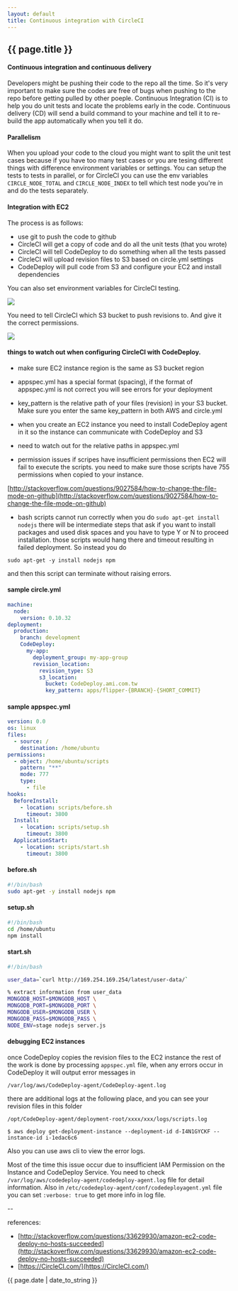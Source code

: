 ```yaml
---
layout: default
title: Continuous integration with CircleCI
---
```

## {{ page.title }}

#### Continuous integration and continuous delivery

Developers might be pushing their code to the repo all the time. So it's very important to make sure the codes are free of bugs when pushing to the repo before getting pulled by other poeple.  Continuous Integration (CI) is to help you do unit tests and locate the problems early in the code.  Continuous delivery (CD) will send a build command to your machine and tell it to re-build the app automatically when you tell it do. 

#### Parallelism

When you upload your code to the cloud you might want to split the unit test cases because if you have too many test cases or you are tesing different things with difference environment variables or settings.  You can setup the tests to tests in parallel, or for CircleCI you can use the env variables `CIRCLE_NODE_TOTAL` and `CIRCLE_NODE_INDEX` to tell which test node you're in and do the tests separately.

#### Integration with EC2

The process is as follows:

* use git to push the code to github
* CircleCI will get a copy of code and do all the unit tests (that you wrote)
* CircleCI will tell CodeDeploy to do something when all the tests passed
* CircleCI will upload revision files to S3 based on circle.yml settings
* CodeDeploy will pull code from S3 and configure your EC2 and install dependencies

You can also set environment variables for CircleCI testing.

![](http://i.stack.imgur.com/QNjVW.jpg)

You need to tell CircleCI which S3 bucket to push revisions to.  And give it the correct permissions. 

![](http://i.stack.imgur.com/B1AF8.jpg)


#### things to watch out when configuring CircleCI with CodeDeploy.

* make sure EC2 instance region is the same as S3 bucket region
* appspec.yml has a special format (spacing), if the format of appspec.yml is not correct you will see errors for your deployment
* key_pattern is the relative path of your files (revision) in your S3 bucket. Make sure you enter the same key_pattern in both AWS and circle.yml
* when you create an EC2 instance you need to install CodeDeploy agent in it so the instance can communicate with CodeDeploy and S3
* need to watch out for the relative paths in appspec.yml

* permission issues
if scripes have insufficient permissions then EC2 will fail to execute the scripts.  you need to make sure those scripts have 755 permissions when copied to your instance. 

[http://stackoverflow.com/questions/9027584/how-to-change-the-file-mode-on-github](http://stackoverflow.com/questions/9027584/how-to-change-the-file-mode-on-github)

* bash scripts cannot run correctly
when you do `sudo apt-get install nodejs` there will be intermediate steps that ask if you want to install packages and used disk spaces and you have to type Y or N to proceed installation. those scripts would hang there and timeout resulting in failed deployment. So instead you do

`sudo apt-get -y install nodejs npm`

and then this script can terminate without raising errors.

#### sample circle.yml

```yaml
machine:
  node:
    version: 0.10.32
deployment:
  production:
    branch: development
    CodeDeploy:
      my-app:
        deployment_group: my-app-group
        revision_location:
          revision_type: S3
          s3_location:
            bucket: CodeDeploy.ami.com.tw
            key_pattern: apps/flipper-{BRANCH}-{SHORT_COMMIT}
```

#### sample appspec.yml

```yaml
version: 0.0
os: linux
files:
  - source: /
    destination: /home/ubuntu
permissions:
  - object: /home/ubuntu/scripts
    pattern: "**"
    mode: 777
    type:
      - file
hooks:
  BeforeInstall:
    - location: scripts/before.sh
      timeout: 3800
  Install:
    - location: scripts/setup.sh
      timeout: 3800
  ApplicationStart:
    - location: scripts/start.sh
      timeout: 3800
```

#### before.sh

```bash
#!/bin/bash
sudo apt-get -y install nodejs npm
```

#### setup.sh

```bash
#!/bin/bash
cd /home/ubuntu
npm install
```

#### start.sh

```bash
#!/bin/bash

user_data=`curl http://169.254.169.254/latest/user-data/`

% extract information from user_data
MONGODB_HOST=$MONGODB_HOST \
MONGODB_PORT=$MONGODB_PORT \
MONGODB_USER=$MONGODB_USER \
MONGODB_PASS=$MONGODB_PASS \
NODE_ENV=stage nodejs server.js
```

#### debugging EC2 instances

once CodeDeploy copies the revision files to the EC2 instance the rest of the work is done by processing `appspec.yml` file, when any errors occur in CodeDeploy it will output error messages in 

`/var/log/aws/CodeDeploy-agent/CodeDeploy-agent.log` 

there are additional logs at the following place, and you can see your revision files in this folder

`/opt/CodeDeploy-agent/deployment-root/xxxx/xxx/logs/scripts.log`

```
$ aws deploy get-deployment-instance --deployment-id d-I4N1GYCKF --instance-id i-1edac6c6
```

Also you can use aws cli to view the error logs. 

Most of the time this issue occur due to insufficient IAM Permission on the Instance and CodeDeploy Service. You need to check `/var/log/aws/codedeploy-agent/codedeploy-agent.log` file for detail information. Also in `/etc/codedeploy-agent/conf/codedeployagent.yml` file you can set `:verbose: true` to get more info in log file.

--

references:

* [http://stackoverflow.com/questions/33629930/amazon-ec2-code-deploy-no-hosts-succeeded](http://stackoverflow.com/questions/33629930/amazon-ec2-code-deploy-no-hosts-succeeded)
* [https://CircleCI.com/](https://CircleCI.com/)

{{ page.date | date_to_string }}





